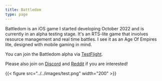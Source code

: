```yaml
---
title: Battledom
type: page
---
```


Battledom is an iOS game I started developing October 2022 and is currently in an alpha testing stage. It's an RTS-lite game that involves resource management and real time battles. I see it as an Age Of Empires lite, designed with mobile gaming in mind.

You can join the Battledom alpha via [TestFlight](https://testflight.apple.com/join/IsXcGtGR).

Please also join on [Discord](https://discord.gg/3SDfGy7zSR) and [Reddit](https://www.reddit.com/r/battledom/) if you are interested!

{{< figure src="../../images/test.png" width="200" >}}